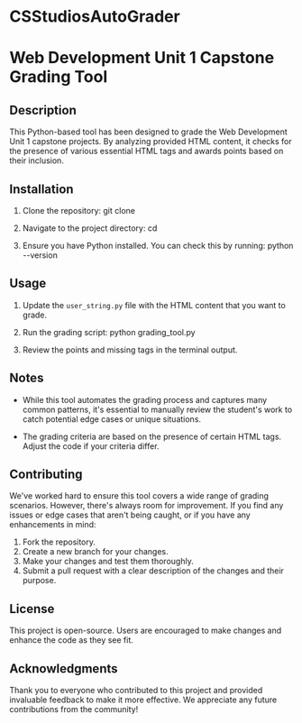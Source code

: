 # CSStudiosAutoGrader

# Web Development Unit 1 Capstone Grading Tool

## Description

This Python-based tool has been designed to grade the Web Development Unit 1 capstone projects. By analyzing provided HTML content, it checks for the presence of various essential HTML tags and awards points based on their inclusion.

## Installation

1. Clone the repository:
git clone <repository-url>

2. Navigate to the project directory:
cd <directory-name>

3. Ensure you have Python installed. You can check this by running:
python --version


## Usage

1. Update the `user_string.py` file with the HTML content that you want to grade.
2. Run the grading script:
python grading_tool.py

3. Review the points and missing tags in the terminal output.

## Notes

- While this tool automates the grading process and captures many common patterns, it's essential to manually review the student's work to catch potential edge cases or unique situations.
  
- The grading criteria are based on the presence of certain HTML tags. Adjust the code if your criteria differ.

## Contributing

We've worked hard to ensure this tool covers a wide range of grading scenarios. However, there's always room for improvement. If you find any issues or edge cases that aren't being caught, or if you have any enhancements in mind:

1. Fork the repository.
2. Create a new branch for your changes.
3. Make your changes and test them thoroughly.
4. Submit a pull request with a clear description of the changes and their purpose.

## License

This project is open-source. Users are encouraged to make changes and enhance the code as they see fit.

## Acknowledgments

Thank you to everyone who contributed to this project and provided invaluable feedback to make it more effective. We appreciate any future contributions from the community!